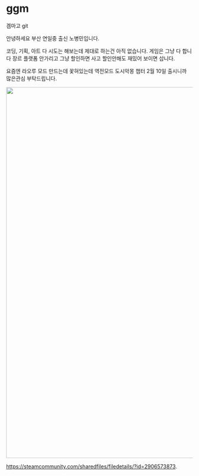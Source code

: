 # ggm
겜마고
git

안녕하세요
부산 연일중 출신 노병민입니다.

코딩, 기획, 아트 다 시도는 해보는데 제대로 하는건 아직 없습니다.
게임은 그냥 다 합니다
장르 플랫폼 안가리고 
그냥 할인하면 사고 할인안해도 재밌어 보이면 삽니다.

요즘엔 라오루 모드 만드는데 꽃혀있는데 역전모드 도시악몽 챕터 2월 10일 출시니까 많은관심 부탁드립니다.

<img
src="https://steamuserimages-a.akamaihd.net/ugc/5124565030459207382/B5E3930FFEAF24997CC436BFBB120FB94783DFAA/?imw=637&imh=358&ima=fit&impolicy=Letterbox&imcolor=%23000000&letterbox=true" width=1000>

https://steamcommunity.com/sharedfiles/filedetails/?id=2906573873.
